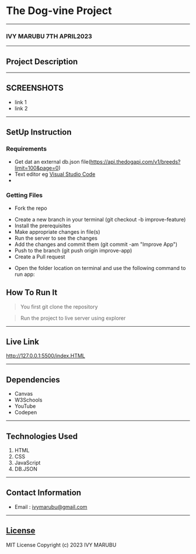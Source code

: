# The Dog-vine Project
*****
### IVY MARUBU 7TH APRIL2023
****
## Project Description

******

## SCREENSHOTS
- link 1
- link 2


********
## SetUp Instruction
### Requirements
* Get dat an external db.json file(https://api.thedogapi.com/v1/breeds?limit=100&page=0)
* Text editor eg [Visual Studio Code](https://code.visualstudio.com/download)
* 


### Getting Files
* Fork the repo
- Create a new branch in your terminal (git checkout -b improve-feature)
- Install the prerequisites
- Make appropriate changes in file(s)
- Run the server to see the changes
- Add the changes and commit them (git commit -am "Improve App")
- Push to the branch (git push origin improve-app)
- Create a Pull request
* Open the folder location on terminal and use the following command to run app:

## How To Run It
> You first git clone the repository 

> Run the project to live server using explorer
*****
## Live Link
http://127.0.0.1:5500/index.HTML
*****
## Dependencies
- Canvas 
- W3Schools
- YouTube 
- Codepen 
*****
## Technologies Used
1. HTML
2. CSS
3. JavaScript 
4. DB.JSON 
*****
## Contact Information
* Email : ivymarubu@gmail.com
*****
## [License](LICENSE)
MIT License
Copyright (c) 2023 IVY MARUBU